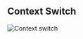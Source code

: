 ## Context Switch

![Context switch](https://s3.ap-south-1.amazonaws.com/afteracademy-server-uploads/what-is-context-switching-in-operating-system-context-switching-flow.png)